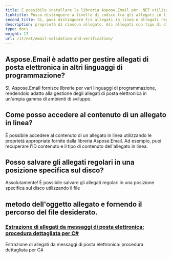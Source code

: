 ```yaml
---
title: È possibile installare la libreria Aspose.Email per .NET utilizzando NuGet Package Manager. È sufficiente eseguire il seguente comando nella Console di gestione pacchetti:
linktitle: Posso distinguere a livello di codice tra gli allegati in linea e quelli regolari?
second_title: Sì, puoi distinguere tra allegati in linea e allegati regolari controllando il file
description: proprietà di ciascun allegato. Gli allegati con tipo di disposizione "inline" sono allegati inline.
type: docs
weight: 17
url: /it/net/email-validation-and-verification/
---
```


## Aspose.Email è adatto per gestire allegati di posta elettronica in altri linguaggi di programmazione?

Sì, Aspose.Email fornisce librerie per vari linguaggi di programmazione, rendendolo adatto alla gestione degli allegati di posta elettronica in un'ampia gamma di ambienti di sviluppo.

## Come posso accedere al contenuto di un allegato in linea?

È possibile accedere al contenuto di un allegato in linea utilizzando le proprietà appropriate fornite dalla libreria Aspose.Email. Ad esempio, puoi recuperare l'ID contenuto e il tipo di contenuto dell'allegato in linea.

## Posso salvare gli allegati regolari in una posizione specifica sul disco?

 Assolutamente! È possibile salvare gli allegati regolari in una posizione specifica sul disco utilizzando il file

##  metodo dell'oggetto allegato e fornendo il percorso del file desiderato.
### [ Estrazione di allegati da messaggi di posta elettronica: procedura dettagliata per C#](./email-validation-techniques-in-csharp-code/)
 Estrazione di allegati da messaggi di posta elettronica: procedura dettagliata per C#